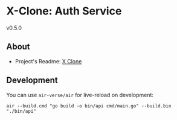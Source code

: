 # X-Clone: Auth Service
v0.5.0

## About
- Project's Readme: [X Clone](https://github.com/irotikay/x_clone)

## Development
You can use `air-verse/air` for live-reload on development:
```
air --build.cmd "go build -o bin/api cmd/main.go" --build.bin "./bin/api"
```
